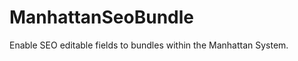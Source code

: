 ManhattanSeoBundle
==================

Enable SEO editable fields to bundles within the Manhattan System.
